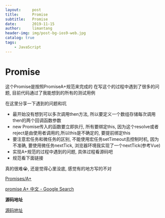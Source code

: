```yaml
---
layout:     post
title:      Promise
subtitle:   Promise
date:       2019-11-15
author:     limantang
header-img: img/post-bg-ios9-web.jpg
catalog: true
tags:
    - JavaScript
---
```


# Promise

这个Promise是按照PromiseA+规范来完成的
在写这个的过程中遇到了很多的问题, 目前代码通过了我能想到的所有的测试用例

在这里分享一下遇到的问题和坑

- 最开始没有想到可以多次调用then方法, 所以要定义一个数组存储每次调用then的两个回调函数参数
- new Promise传入的函数要立即执行, 所有要绑定this, 因为这个resolve或者reject是由使用者调用的,所以this是不确定的, 要提前绑定this
- 要注意宏任务和微任务的区别, 不能使用宏任务setTimeout去控制时机, 因为不准确, 要使用微任务nextTick, 浏览器环境我实现了一个nextTick(参考Vue)
- 实现A+规范的过程中遇到的问题, 具体过程看源码吧
- 规范看下面链接

真的很难😭, 还是觉得心里没底, 感觉有的地方写的不对

[Promises/A+](https://promisesaplus.com/)

[promise A+ 中文 - Google Search](https://www.google.com/search?q=promise+A%2B+%E4%B8%AD%E6%96%87)

**源码地址**

[源码地址](https://github.com/echoheart/blog-source-code/blob/master/src/promise/index.ts)